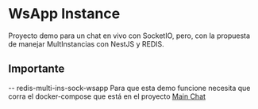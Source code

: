 # WsApp Instance

Proyecto demo para un chat en vivo con SocketIO, pero, con la propuesta de manejar MultInstancias con NestJS y REDIS.

## Importante

-- redis-multi-ins-sock-wsapp
Para que esta demo funcione necesita que corra el docker-compose que está en el proyecto [Main Chat](https://github.com/nestjs/nest)
